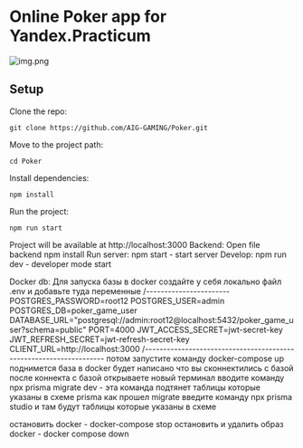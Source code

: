# Online Poker app for Yandex.Practicum

![img.png](https://oviland.ru/storage/ya-poker.png)

## Setup

Clone the repo:

    git clone https://github.com/AIG-GAMING/Poker.git

Move to the project path:

    cd Poker

Install dependencies:

    npm install

Run the project:

    npm run start

Project will be available at http://localhost:3000
Backend:
Open file backend
npm install
Run server:
npm start - start server
Develop:
npm run dev - developer mode start

Docker db:
Для запуска базы в docker создайте у себя локально файл .env
и добавьте туда переменные
/-----------------------
POSTGRES_PASSWORD=root12
POSTGRES_USER=admin
POSTGRES_DB=poker_game_user
DATABASE_URL="postgresql://admin:root12@localhost:5432/poker_game_user?schema=public"
PORT=4000
JWT_ACCESS_SECRET=jwt-secret-key
JWT_REFRESH_SECRET=jwt-refresh-secret-key
CLIENT_URL=http://localhost:3000
/-------------------------------------------------------------------
потом запустите команду docker-compose up 
поднимется база 
в docker будет написано что вы сконнектились с базой 
после коннекта с базой открываете новый терминал
вводите команду npx prisma migrate dev - эта команда подтянет таблицы которые указаны в схеме prisma
 как прошел migrate  введите команду npx prisma studio и там будут таблицы которые указаны в схеме
 
 остановить  docker - docker-compose stop
 остановить и удалить образ docker -  docker compose down



